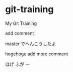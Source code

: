 git-training
============

My Git Training

add comment

master でへんこうしたよ

hogehoge
add more comment

ほげ
ふが
ー
